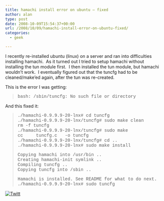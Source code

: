 ```yaml
---
title: hamachi install error on ubuntu – fixed
author: alan
type: post
date: 2008-10-09T15:54:37+00:00
url: /2008/10/09/hamachi-install-error-on-ubuntu-fixed/
categories:
  - geek

---
```

I recently re-installed ubuntu (linux) on a server and ran into difficulties installing hamachi.&nbsp; As it turned out I tried to setup hamachi without installing the tun module first.&nbsp; I then installed the tun module, but hamachi wouldn&#8217;t work.&nbsp; I eventually figured out that the tuncfg had to be cleaned/make&#8217;ed again, after the tun was re-created.

This is the error I was getting:

> <font face="Courier New">bash: /sbin/tuncfg: No such file or directory</font>

And this fixed it:

> <font face="Courier New">./hamachi-0.9.9.9-20-lnx# cd tuncfg<br />./hamachi-0.9.9.9-20-lnx/tuncfg# sudo make clean<br />rm -f tuncfg<br />./hamachi-0.9.9.9-20-lnx/tuncfg# sudo make<br />cc&nbsp;&nbsp;&nbsp;&nbsp; tuncfg.c&nbsp;&nbsp; -o tuncfg<br />./hamachi-0.9.9.9-20-lnx/tuncfg# cd ..<br />./hamachi-0.9.9.9-20-lnx# sudo make install</p> 
> 
> <p>
>   Copying hamachi into /usr/bin ..<br />Creating hamachi-init symlink ..<br />Compiling tuncfg ..<br />Copying tuncfg into /sbin ..
> </p>
> 
> <p>
>   Hamachi is installed. See README for what to do next.<br />./hamachi-0.9.9.9-20-lnx# sudo tuncfg<br /></font>
> </p></blockquote> 
> 
> <div class="twttr_button">
>   <a href="http://twitter.com/share?url=https://zeroasterisk.com/2008/10/09/hamachi-install-error-on-ubuntu-fixed/&text=hamachi+install+error+on+ubuntu+-+fixed" target="_blank" title="Click here if you like this article."> <img src="http://zeroasterisk.com/wp-content/plugins/twitter-plugin/images/twitt.gif" alt="Twitt" /> </a>
> </div>